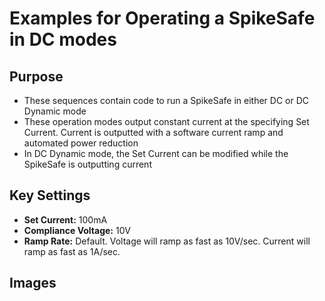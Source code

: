# Examples for Operating a SpikeSafe in DC modes

## Purpose
- These sequences contain code to run a SpikeSafe in either DC or DC Dynamic mode
- These operation modes output constant current at the specifying Set Current. Current is outputted with a software current ramp and automated power reduction
- In DC Dynamic mode, the Set Current can be modified while the SpikeSafe is outputting current

## Key Settings
- **Set Current:** 100mA
- **Compliance Voltage:** 10V
- **Ramp Rate:** Default. Voltage will ramp as fast as 10V/sec. Current will ramp as fast as 1A/sec.

## Images
